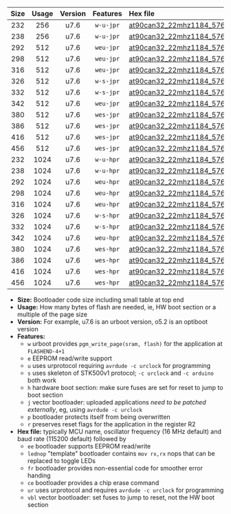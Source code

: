 |Size|Usage|Version|Features|Hex file|
|:-:|:-:|:-:|:-:|:--|
|232|256|u7.6|`w-u-jpr`|[at90can32_22mhz1184_57600bps_ur_vbl.hex](https://raw.githubusercontent.com/stefanrueger/urboot/main/bootloaders/at90can32/fcpu_22mhz1184/57600_bps/at90can32_22mhz1184_57600bps_ur_vbl.hex)|
|238|256|u7.6|`w-u-jpr`|[at90can32_22mhz1184_57600bps_lednop_ur_vbl.hex](https://raw.githubusercontent.com/stefanrueger/urboot/main/bootloaders/at90can32/fcpu_22mhz1184/57600_bps/at90can32_22mhz1184_57600bps_lednop_ur_vbl.hex)|
|292|512|u7.6|`weu-jpr`|[at90can32_22mhz1184_57600bps_ee_ur_vbl.hex](https://raw.githubusercontent.com/stefanrueger/urboot/main/bootloaders/at90can32/fcpu_22mhz1184/57600_bps/at90can32_22mhz1184_57600bps_ee_ur_vbl.hex)|
|298|512|u7.6|`weu-jpr`|[at90can32_22mhz1184_57600bps_ee_lednop_ur_vbl.hex](https://raw.githubusercontent.com/stefanrueger/urboot/main/bootloaders/at90can32/fcpu_22mhz1184/57600_bps/at90can32_22mhz1184_57600bps_ee_lednop_ur_vbl.hex)|
|316|512|u7.6|`weu-jpr`|[at90can32_22mhz1184_57600bps_ee_lednop_fr_ur_vbl.hex](https://raw.githubusercontent.com/stefanrueger/urboot/main/bootloaders/at90can32/fcpu_22mhz1184/57600_bps/at90can32_22mhz1184_57600bps_ee_lednop_fr_ur_vbl.hex)|
|326|512|u7.6|`w-s-jpr`|[at90can32_22mhz1184_57600bps_vbl.hex](https://raw.githubusercontent.com/stefanrueger/urboot/main/bootloaders/at90can32/fcpu_22mhz1184/57600_bps/at90can32_22mhz1184_57600bps_vbl.hex)|
|332|512|u7.6|`w-s-jpr`|[at90can32_22mhz1184_57600bps_lednop_vbl.hex](https://raw.githubusercontent.com/stefanrueger/urboot/main/bootloaders/at90can32/fcpu_22mhz1184/57600_bps/at90can32_22mhz1184_57600bps_lednop_vbl.hex)|
|342|512|u7.6|`weu-jpr`|[at90can32_22mhz1184_57600bps_ee_lednop_fr_ce_ur_vbl.hex](https://raw.githubusercontent.com/stefanrueger/urboot/main/bootloaders/at90can32/fcpu_22mhz1184/57600_bps/at90can32_22mhz1184_57600bps_ee_lednop_fr_ce_ur_vbl.hex)|
|380|512|u7.6|`wes-jpr`|[at90can32_22mhz1184_57600bps_ee_vbl.hex](https://raw.githubusercontent.com/stefanrueger/urboot/main/bootloaders/at90can32/fcpu_22mhz1184/57600_bps/at90can32_22mhz1184_57600bps_ee_vbl.hex)|
|386|512|u7.6|`wes-jpr`|[at90can32_22mhz1184_57600bps_ee_lednop_vbl.hex](https://raw.githubusercontent.com/stefanrueger/urboot/main/bootloaders/at90can32/fcpu_22mhz1184/57600_bps/at90can32_22mhz1184_57600bps_ee_lednop_vbl.hex)|
|416|512|u7.6|`wes-jpr`|[at90can32_22mhz1184_57600bps_ee_lednop_fr_vbl.hex](https://raw.githubusercontent.com/stefanrueger/urboot/main/bootloaders/at90can32/fcpu_22mhz1184/57600_bps/at90can32_22mhz1184_57600bps_ee_lednop_fr_vbl.hex)|
|456|512|u7.6|`wes-jpr`|[at90can32_22mhz1184_57600bps_ee_lednop_fr_ce_vbl.hex](https://raw.githubusercontent.com/stefanrueger/urboot/main/bootloaders/at90can32/fcpu_22mhz1184/57600_bps/at90can32_22mhz1184_57600bps_ee_lednop_fr_ce_vbl.hex)|
|232|1024|u7.6|`w-u-hpr`|[at90can32_22mhz1184_57600bps_ur.hex](https://raw.githubusercontent.com/stefanrueger/urboot/main/bootloaders/at90can32/fcpu_22mhz1184/57600_bps/at90can32_22mhz1184_57600bps_ur.hex)|
|238|1024|u7.6|`w-u-hpr`|[at90can32_22mhz1184_57600bps_lednop_ur.hex](https://raw.githubusercontent.com/stefanrueger/urboot/main/bootloaders/at90can32/fcpu_22mhz1184/57600_bps/at90can32_22mhz1184_57600bps_lednop_ur.hex)|
|292|1024|u7.6|`weu-hpr`|[at90can32_22mhz1184_57600bps_ee_ur.hex](https://raw.githubusercontent.com/stefanrueger/urboot/main/bootloaders/at90can32/fcpu_22mhz1184/57600_bps/at90can32_22mhz1184_57600bps_ee_ur.hex)|
|298|1024|u7.6|`weu-hpr`|[at90can32_22mhz1184_57600bps_ee_lednop_ur.hex](https://raw.githubusercontent.com/stefanrueger/urboot/main/bootloaders/at90can32/fcpu_22mhz1184/57600_bps/at90can32_22mhz1184_57600bps_ee_lednop_ur.hex)|
|316|1024|u7.6|`weu-hpr`|[at90can32_22mhz1184_57600bps_ee_lednop_fr_ur.hex](https://raw.githubusercontent.com/stefanrueger/urboot/main/bootloaders/at90can32/fcpu_22mhz1184/57600_bps/at90can32_22mhz1184_57600bps_ee_lednop_fr_ur.hex)|
|326|1024|u7.6|`w-s-hpr`|[at90can32_22mhz1184_57600bps.hex](https://raw.githubusercontent.com/stefanrueger/urboot/main/bootloaders/at90can32/fcpu_22mhz1184/57600_bps/at90can32_22mhz1184_57600bps.hex)|
|332|1024|u7.6|`w-s-hpr`|[at90can32_22mhz1184_57600bps_lednop.hex](https://raw.githubusercontent.com/stefanrueger/urboot/main/bootloaders/at90can32/fcpu_22mhz1184/57600_bps/at90can32_22mhz1184_57600bps_lednop.hex)|
|342|1024|u7.6|`weu-hpr`|[at90can32_22mhz1184_57600bps_ee_lednop_fr_ce_ur.hex](https://raw.githubusercontent.com/stefanrueger/urboot/main/bootloaders/at90can32/fcpu_22mhz1184/57600_bps/at90can32_22mhz1184_57600bps_ee_lednop_fr_ce_ur.hex)|
|380|1024|u7.6|`wes-hpr`|[at90can32_22mhz1184_57600bps_ee.hex](https://raw.githubusercontent.com/stefanrueger/urboot/main/bootloaders/at90can32/fcpu_22mhz1184/57600_bps/at90can32_22mhz1184_57600bps_ee.hex)|
|386|1024|u7.6|`wes-hpr`|[at90can32_22mhz1184_57600bps_ee_lednop.hex](https://raw.githubusercontent.com/stefanrueger/urboot/main/bootloaders/at90can32/fcpu_22mhz1184/57600_bps/at90can32_22mhz1184_57600bps_ee_lednop.hex)|
|416|1024|u7.6|`wes-hpr`|[at90can32_22mhz1184_57600bps_ee_lednop_fr.hex](https://raw.githubusercontent.com/stefanrueger/urboot/main/bootloaders/at90can32/fcpu_22mhz1184/57600_bps/at90can32_22mhz1184_57600bps_ee_lednop_fr.hex)|
|456|1024|u7.6|`wes-hpr`|[at90can32_22mhz1184_57600bps_ee_lednop_fr_ce.hex](https://raw.githubusercontent.com/stefanrueger/urboot/main/bootloaders/at90can32/fcpu_22mhz1184/57600_bps/at90can32_22mhz1184_57600bps_ee_lednop_fr_ce.hex)|

- **Size:** Bootloader code size including small table at top end
- **Usage:** How many bytes of flash are needed, ie, HW boot section or a multiple of the page size
- **Version:** For example, u7.6 is an urboot version, o5.2 is an optiboot version
- **Features:**
  + `w` urboot provides `pgm_write_page(sram, flash)` for the application at `FLASHEND-4+1`
  + `e` EEPROM read/write support
  + `u` uses urprotocol requiring `avrdude -c urclock` for programming
  + `s` uses skeleton of STK500v1 protocol; `-c urclock` and `-c arduino` both work
  + `h` hardware boot section: make sure fuses are set for reset to jump to boot section
  + `j` vector bootloader: uploaded applications *need to be patched externally*, eg, using `avrdude -c urclock`
  + `p` bootloader protects itself from being overwritten
  + `r` preserves reset flags for the application in the register R2
- **Hex file:** typically MCU name, oscillator frequency (16 MHz default) and baud rate (115200 default) followed by
  + `ee` bootloader supports EEPROM read/write
  + `lednop` "template" bootloader contains `mov rx,rx` nops that can be replaced to toggle LEDs
  + `fr` bootloader provides non-essential code for smoother error handing
  + `ce` bootloader provides a chip erase command
  + `ur` uses urprotocol and requires `avrdude -c urclock` for programming
  + `vbl` vector bootloader: set fuses to jump to reset, not the HW boot section
